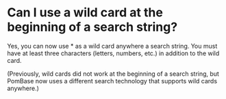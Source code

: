 # Can I use a wild card at the beginning of a search string?
<!-- pombase_categories: Querying/Searching -->

Yes, you can now use \* as a wild card anywhere a search string. You
must have at least three characters (letters, numbers, etc.) in addition
to the wild card.

(Previously, wild cards did not work at the beginning of a search
string, but PomBase now uses a different search technology that supports
wild cards anywhere.)


